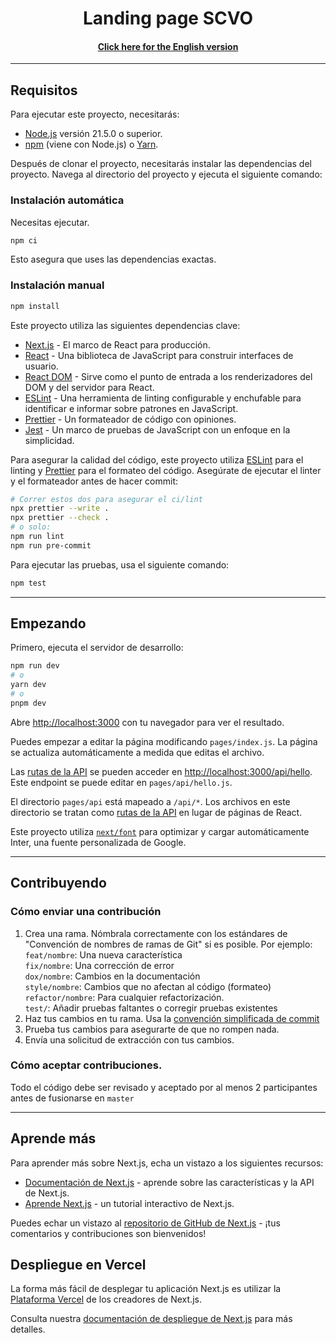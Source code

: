 <p align="center">
    <h1 align="center"/> Landing page SCVO </h1>
    <h4 align="center"> <a href="/docs/README(EN).md">Click here for the English version </a></h4>
</p>

---

## Requisitos

Para ejecutar este proyecto, necesitarás:

- [Node.js](https://nodejs.org/en/) versión 21.5.0 o superior.
- [npm](https://www.npmjs.com/) (viene con Node.js) o [Yarn](https://yarnpkg.com/).

Después de clonar el proyecto, necesitarás instalar las dependencias del proyecto. Navega al directorio del proyecto y ejecuta el siguiente comando:

### Instalación automática

Necesitas ejecutar.

```bash
npm ci
```

Esto asegura que uses las dependencias exactas.

### Instalación manual

```bash
npm install
```

Este proyecto utiliza las siguientes dependencias clave:

- [Next.js](https://nextjs.org/) - El marco de React para producción.
- [React](https://reactjs.org/) - Una biblioteca de JavaScript para construir interfaces de usuario.
- [React DOM](https://reactjs.org/docs/react-dom.html) - Sirve como el punto de entrada a los renderizadores del DOM y del servidor para React.
- [ESLint](https://eslint.org/) - Una herramienta de linting configurable y enchufable para identificar e informar sobre patrones en JavaScript.
- [Prettier](https://prettier.io/) - Un formateador de código con opiniones.
- [Jest](https://jestjs.io/) - Un marco de pruebas de JavaScript con un enfoque en la simplicidad.

Para asegurar la calidad del código, este proyecto utiliza [ESLint](https://eslint.org/) para el linting y [Prettier](https://prettier.io/) para el formateo del código. Asegúrate de ejecutar el linter y el formateador antes de hacer commit:

```bash
# Correr estos dos para asegurar el ci/lint
npx prettier --write .
npx prettier --check .
# o solo:
npm run lint
npm run pre-commit
```

Para ejecutar las pruebas, usa el siguiente comando:

```bash
npm test
```

---

## Empezando

Primero, ejecuta el servidor de desarrollo:

```bash
npm run dev
# o
yarn dev
# o
pnpm dev
```

Abre [http://localhost:3000](http://localhost:3000) con tu navegador para ver el resultado.

Puedes empezar a editar la página modificando `pages/index.js`. La página se actualiza automáticamente a medida que editas el archivo.

Las [rutas de la API](https://nextjs.org/docs/api-routes/introduction) se pueden acceder en [http://localhost:3000/api/hello](http://localhost:3000/api/hello). Este endpoint se puede editar en `pages/api/hello.js`.

El directorio `pages/api` está mapeado a `/api/*`. Los archivos en este directorio se tratan como [rutas de la API](https://nextjs.org/docs/api-routes/introduction) en lugar de páginas de React.

Este proyecto utiliza [`next/font`](https://nextjs.org/docs/basic-features/font-optimization) para optimizar y cargar automáticamente Inter, una fuente personalizada de Google.

---

## Contribuyendo

### Cómo enviar una contribución

1. Crea una rama. Nómbrala correctamente con los estándares de "Convención de nombres de ramas de Git" si es posible. Por ejemplo:<br>
   `feat/nombre`: Una nueva característica <br>
   `fix/nombre`: Una corrección de error <br>
   `dox/nombre`: Cambios en la documentación<br>
   `style/nombre`: Cambios que no afectan al código (formateo)<br>
   `refactor/nombre`: Para cualquier refactorización.<br>
   `test/`: Añadir pruebas faltantes o corregir pruebas existentes<br>
2. Haz tus cambios en tu rama. Usa la [convención simplificada de commit](https://dev.to/varbsan/a-simplified-convention-for-naming-branches-and-commits-in-git-il4)
3. Prueba tus cambios para asegurarte de que no rompen nada.
4. Envía una solicitud de extracción con tus cambios.

### Cómo aceptar contribuciones.

Todo el código debe ser revisado y aceptado por al menos 2 participantes antes de fusionarse en `master`

---

## Aprende más

Para aprender más sobre Next.js, echa un vistazo a los siguientes recursos:

- [Documentación de Next.js](https://nextjs.org/docs) - aprende sobre las características y la API de Next.js.
- [Aprende Next.js](https://nextjs.org/learn) - un tutorial interactivo de Next.js.

Puedes echar un vistazo al [repositorio de GitHub de Next.js](https://github.com/vercel/next.js/) - ¡tus comentarios y contribuciones son bienvenidos!

## Despliegue en Vercel

La forma más fácil de desplegar tu aplicación Next.js es utilizar la [Plataforma Vercel](https://vercel.com/new?utm_medium=default-template&filter=next.js&utm_source=create-next-app&utm_campaign=create-next-app-readme) de los creadores de Next.js.

Consulta nuestra [documentación de despliegue de Next.js](https://nextjs.org/docs/deployment) para más detalles.
